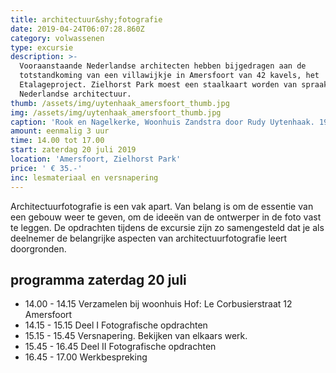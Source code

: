 ```yaml
---
title: architectuur&shy;fotografie
date: 2019-04-24T06:07:28.860Z
category: volwassenen
type: excursie
description: >-
  Vooraanstaande Nederlandse architecten hebben bijgedragen aan de
  totstandkoming van een villawijkje in Amersfoort van 42 kavels, het
  Etalageproject. Zielhorst Park moest een staalkaart worden van spraakmakende
  Nederlandse architectuur.
thumb: /assets/img/uytenhaak_amersfoort_thumb.jpg
img: /assets/img/uytenhaak_amersfoort_thumb.jpg
caption: 'Rook en Nagelkerke, Woonhuis Zandstra door Rudy Uytenhaak. 1998'
amount: eenmalig 3 uur
time: 14.00 tot 17.00
start: zaterdag 20 juli 2019
location: 'Amersfoort, Zielhorst Park'
price: ' € 35.-'
inc: lesmateriaal en versnapering
---
```

Architectuurfotografie is een vak apart. Van belang is om de essentie van een gebouw weer te geven, om de ideeën van de ontwerper in de foto vast te leggen. De opdrachten tijdens de excursie zijn zo samengesteld dat je als deelnemer de belangrijke aspecten van architectuurfotografie leert doorgronden.

## programma zaterdag 20 juli

- 14.00 - 14.15   Verzamelen bij woonhuis Hof: Le Corbusierstraat 12  Amersfoort
- 14.15 - 15.15   Deel I Fotografische opdrachten 
- 15.15 - 15.45   Versnapering. Bekijken van elkaars werk.
- 15.45 - 16.45   Deel II Fotografische opdrachten
- 16.45 - 17.00   Werkbespreking
